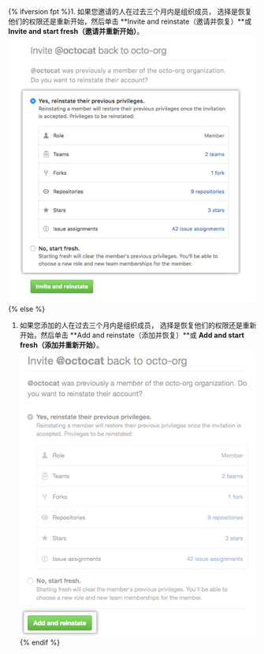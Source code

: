 {% ifversion fpt %}1. 如果您邀请的人在过去三个月内是组织成员， 选择是恢复他们的权限还是重新开始，然后单击 **Invite and reinstate（邀请并恢复）**或 **Invite and start fresh（邀请并重新开始）**。
  ![选择是否恢复权限](/assets/images/help/organizations/choose_whether_to_restore_org_member_info.png){% else %}
1. 如果您添加的人在过去三个月内是组织成员， 选择是恢复他们的权限还是重新开始，然后单击 **Add and reinstate（添加并恢复）**或 **Add and start fresh（添加并重新开始）**。 ![选择是否恢复权限](/assets/images/help/organizations/choose_whether_to_restore_org_member_info_ghe.png){% endif %}
